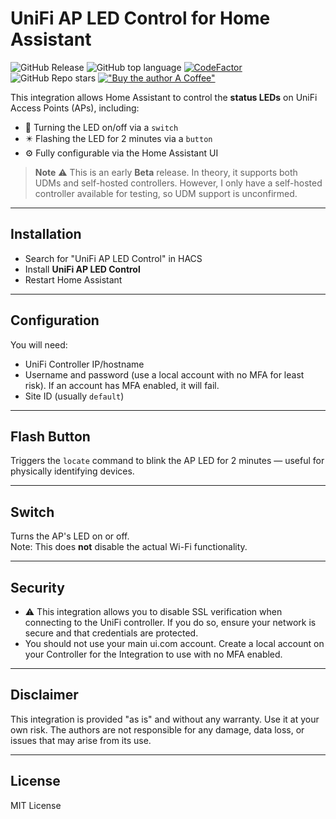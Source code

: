 # UniFi AP LED Control for Home Assistant

![GitHub Release](https://img.shields.io/github/v/release/omgitslurch/hass-unifi-ap-led) ![GitHub top language](https://img.shields.io/github/languages/top/omgitslurch/hass-unifi-ap-led) [![CodeFactor](https://www.codefactor.io/repository/github/omgitslurch/hass-unifi-ap-led/badge)](https://www.codefactor.io/repository/github/omgitslurch/hass-unifi-ap-led)
 ![GitHub Repo stars](https://img.shields.io/github/stars/omgitslurch/hass-unifi-ap-led) [!["Buy the author A Coffee"](https://www.buymeacoffee.com/assets/img/custom_images/orange_img.png)](https://www.buymeacoffee.com/omgitslurch)

This integration allows Home Assistant to control the **status LEDs** on UniFi Access Points (APs), including:

- 🔄 Turning the LED on/off via a `switch`
- ✴️ Flashing the LED for 2 minutes via a `button` 
- ⚙️ Fully configurable via the Home Assistant UI

> **Note** ⚠️ This is an early **Beta** release. In theory, it supports both UDMs and self-hosted controllers. However, I only have a self-hosted controller available for testing, so UDM support is unconfirmed.

---

## Installation

- Search for "UniFi AP LED Control" in HACS
- Install **UniFi AP LED Control**
- Restart Home Assistant

---

## Configuration

You will need:
- UniFi Controller IP/hostname
- Username and password (use a local account with no MFA for least risk). If an account has MFA enabled, it will fail.
- Site ID (usually `default`)

---

## Flash Button

Triggers the `locate` command to blink the AP LED for 2 minutes — useful for physically identifying devices.

---

## Switch

Turns the AP's LED on or off.  
Note: This does **not** disable the actual Wi-Fi functionality.

---

## Security

- ⚠️ This integration allows you to disable SSL verification when connecting to the UniFi controller. If you do so, ensure your network is secure and that credentials are protected.
- You should not use your main ui.com account. Create a local account on your Controller for the Integration to use with no MFA enabled.

---

## Disclaimer

This integration is provided "as is" and without any warranty. Use it at your own risk. The authors are not responsible for any damage, data loss, or issues that may arise from its use.

---

## License

MIT License
